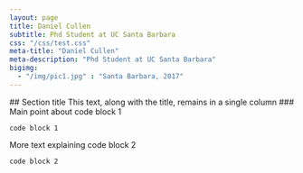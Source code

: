 ```yaml
---
layout: page
title: Daniel Cullen
subtitle: Phd Student at UC Santa Barbara
css: "/css/test.css"
meta-title: "Daniel Cullen"
meta-description: "Phd Student at UC Santa Barbara"
bigimg:
  - "/img/pic1.jpg" : "Santa Barbara, 2017"
---
```


<div class="begin-examples"></div>
## Section title
This text, along with the title, remains in a single column
### Main point about code block 1

```
code block 1
```

More text explaining code block 2

```
code block 2
```
<div class="end-examples"></div>
